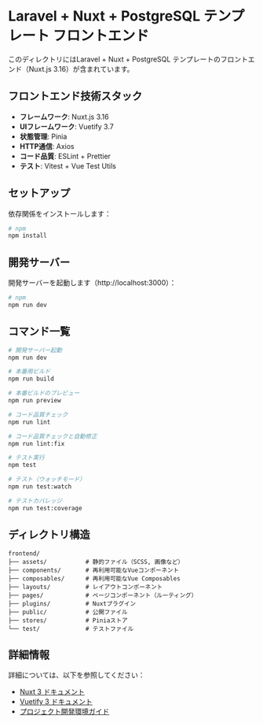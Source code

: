 # Laravel + Nuxt + PostgreSQL テンプレート フロントエンド

このディレクトリにはLaravel + Nuxt + PostgreSQL テンプレートのフロントエンド（Nuxt.js 3.16）が含まれています。

## フロントエンド技術スタック

- **フレームワーク**: Nuxt.js 3.16
- **UIフレームワーク**: Vuetify 3.7
- **状態管理**: Pinia
- **HTTP通信**: Axios
- **コード品質**: ESLint + Prettier
- **テスト**: Vitest + Vue Test Utils

## セットアップ

依存関係をインストールします：

```bash
# npm
npm install
```

## 開発サーバー

開発サーバーを起動します（http://localhost:3000）：

```bash
# npm
npm run dev
```

## コマンド一覧

```bash
# 開発サーバー起動
npm run dev

# 本番用ビルド
npm run build

# 本番ビルドのプレビュー
npm run preview

# コード品質チェック
npm run lint

# コード品質チェックと自動修正
npm run lint:fix

# テスト実行
npm test

# テスト（ウォッチモード）
npm run test:watch

# テストカバレッジ
npm run test:coverage
```

## ディレクトリ構造

```
frontend/
├── assets/           # 静的ファイル（SCSS, 画像など）
├── components/       # 再利用可能なVueコンポーネント
├── composables/      # 再利用可能なVue Composables
├── layouts/          # レイアウトコンポーネント
├── pages/            # ページコンポーネント（ルーティング）
├── plugins/          # Nuxtプラグイン
├── public/           # 公開ファイル
├── stores/           # Piniaストア
└── test/             # テストファイル
```

## 詳細情報

詳細については、以下を参照してください：

- [Nuxt 3 ドキュメント](https://nuxt.com/docs/getting-started/introduction)
- [Vuetify 3 ドキュメント](https://vuetifyjs.com/en/introduction/why-vuetify/)
- [プロジェクト開発環境ガイド](../DEVELOPMENT.md)
